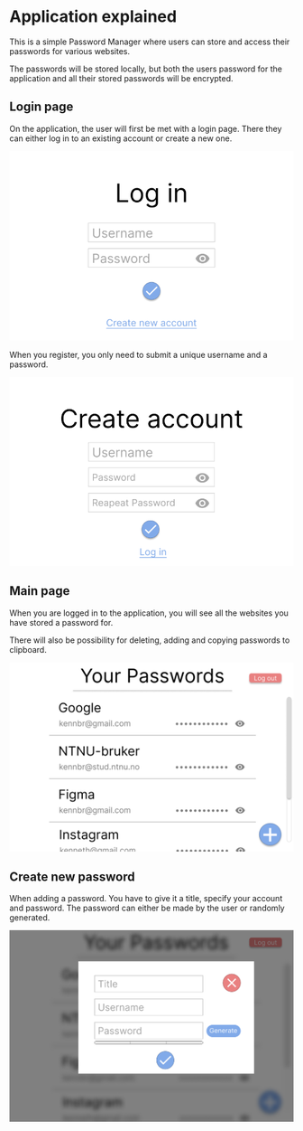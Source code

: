 # Application explained
This is a simple Password Manager where users can store and
access their passwords for various websites. 

The passwords will be stored locally, but both the users password for the 
application and all their stored passwords will be encrypted.

## Login page
On the application, the user will first be met with a login page.
There they can either log in to an existing account or create a new
one. 

![img.png](images/img.png)

When you register, you only need to submit a unique username and a password.

![img_1.png](images/img_1.png)


## Main page
When you are logged in to the application, you will see all the websites you have
stored a password for.

There will also be possibility for deleting, adding and copying passwords to clipboard.

![img_2.png](images/img_2.png)

## Create new password

When adding a password. You have to give it a title, specify your account and password.
The password can either be made by the user or randomly generated.

![img_3.png](images/img_3.png)
 